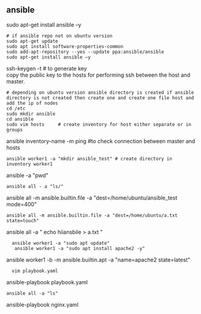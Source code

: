 ## ansible
sudo apt-get install ansible –y
```
# if ansible repo not on ubuntu version
sudo apt-get update
sudo apt install software-properties-common
sudo add-apt-repository --yes --update ppa:ansible/ansible
sudo apt-get install ansible –y
```
ssh-keygen -t  # to generate key  
copy the public key to the hosts for performing ssh between the host and master.
```
# depending on ubuntu version ansible directory is created if ansible directory is not created then create one and create one file host and add the ip of nodes
cd /etc
sudo mkdir ansible
cd ansible
sudo vim hosts     # create inventory for host either separate or in groups
```
ansible inventory-name -m ping  #to check connection between master and hosts
```
ansible worker1 -a "mkdir ansible_test" # create directory in inventory worker1
```
ansible -a "pwd"
```
ansible all - a "ls/"
```
ansible all -m ansible.builtin.file -a "dest=/home/ubuntu/ansible_test mode=400"
```
ansible all -m ansible.builtin.file -a "dest=/home/ubuntu/a.txt state=touch"
   ````
   ansible all -a " echo hiiansbile > a.txt "
```
  ansible worker1 -a "sudo apt update"
   ansible worker1 -a "sudo apt install apache2 -y"
```
  ansible worker1 -b -m  ansible.builtin.apt -a "name=apache2 state=latest"
``` 
  vim playbook.yaml
```
ansible-playbook playbook.yaml
```
ansible all -a "ls"
```
 ansible-playbook nginx.yaml

